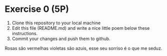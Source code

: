  # Exercise 0 (5P)

1) Clone this repository to your local machine
2) Edit this file (README.md) and write a nice little poem below these instructions.
3) Commit your changes and push them to github.

Rosas são vermelhas violetas são azuis, esse seu sorriso é o que me seduz.
